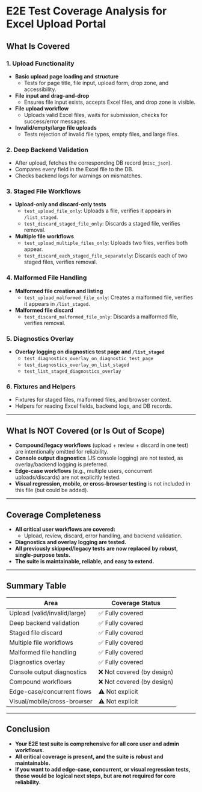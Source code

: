 # E2E Test Coverage Analysis for Excel Upload Portal

## What Is Covered

### 1. Upload Functionality
- **Basic upload page loading and structure**
  - Tests for page title, file input, upload form, drop zone, and accessibility.
- **File input and drag-and-drop**
  - Ensures file input exists, accepts Excel files, and drop zone is visible.
- **File upload workflow**
  - Uploads valid Excel files, waits for submission, checks for success/error messages.
- **Invalid/empty/large file uploads**
  - Tests rejection of invalid file types, empty files, and large files.

### 2. Deep Backend Validation
- After upload, fetches the corresponding DB record (`misc_json`).
- Compares every field in the Excel file to the DB.
- Checks backend logs for warnings on mismatches.

### 3. Staged File Workflows
- **Upload-only and discard-only tests**
  - `test_upload_file_only`: Uploads a file, verifies it appears in `/list_staged`.
  - `test_discard_staged_file_only`: Discards a staged file, verifies removal.
- **Multiple file workflows**
  - `test_upload_multiple_files_only`: Uploads two files, verifies both appear.
  - `test_discard_each_staged_file_separately`: Discards each of two staged files, verifies removal.

### 4. Malformed File Handling
- **Malformed file creation and listing**
  - `test_upload_malformed_file_only`: Creates a malformed file, verifies it appears in `/list_staged`.
- **Malformed file discard**
  - `test_discard_malformed_file_only`: Discards a malformed file, verifies removal.

### 5. Diagnostics Overlay
- **Overlay logging on diagnostics test page and `/list_staged`**
  - `test_diagnostics_overlay_on_diagnostic_test_page`
  - `test_diagnostics_overlay_on_list_staged`
  - `test_list_staged_diagnostics_overlay`

### 6. Fixtures and Helpers
- Fixtures for staged files, malformed files, and browser context.
- Helpers for reading Excel fields, backend logs, and DB records.

---

## What Is NOT Covered (or Is Out of Scope)
- **Compound/legacy workflows** (upload + review + discard in one test) are intentionally omitted for reliability.
- **Console output diagnostics** (JS console logging) are not tested, as overlay/backend logging is preferred.
- **Edge-case workflows** (e.g., multiple users, concurrent uploads/discards) are not explicitly tested.
- **Visual regression, mobile, or cross-browser testing** is not included in this file (but could be added).

---

## Coverage Completeness
- **All critical user workflows are covered:**
  - Upload, review, discard, error handling, and backend validation.
- **Diagnostics and overlay logging are tested.**
- **All previously skipped/legacy tests are now replaced by robust, single-purpose tests.**
- **The suite is maintainable, reliable, and easy to extend.**

---

## Summary Table

| Area                        | Coverage Status         |
|-----------------------------|------------------------|
| Upload (valid/invalid/large)| ✅ Fully covered       |
| Deep backend validation     | ✅ Fully covered       |
| Staged file discard         | ✅ Fully covered       |
| Multiple file workflows     | ✅ Fully covered       |
| Malformed file handling     | ✅ Fully covered       |
| Diagnostics overlay         | ✅ Fully covered       |
| Console output diagnostics  | ❌ Not covered (by design) |
| Compound workflows          | ❌ Not covered (by design) |
| Edge-case/concurrent flows  | ⚠️ Not explicit        |
| Visual/mobile/cross-browser | ⚠️ Not explicit        |

---

## Conclusion
- **Your E2E test suite is comprehensive for all core user and admin workflows.**
- **All critical coverage is present, and the suite is robust and maintainable.**
- **If you want to add edge-case, concurrent, or visual regression tests, those would be logical next steps, but are not required for core reliability.** 